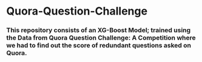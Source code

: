 # Quora-Question-Challenge
### This repository consists of an XG-Boost Model; trained using the Data from Quora Question Challenge: A Competition where we had to find out the score of redundant questions asked on Quora.
